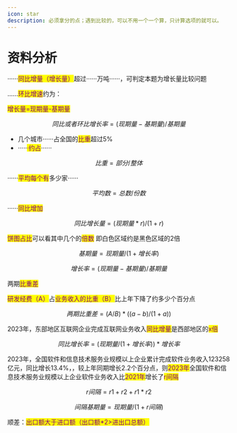 ```yaml
---
icon: star
description: 必须拿分的点；遇到比较的，可以不用一个一个算，只计算选项的就可以。
---
```


# 资料分析

······<mark style="color:purple;">同比增量（增长量）</mark>超过······万吨······，可判定本题为增长量比较问题

......<mark style="color:purple;">环比增速</mark>约为：



<mark style="color:purple;">增长量=现期量-基期量</mark>

$$
同比或者环比增长率 = (现期量-基期量)/基期量
$$

* 几个城市······占全国的<mark style="color:purple;">比重</mark>超过5%
* ·····<mark style="color:purple;">·约占</mark>······

$$
比重=部分/整体
$$



······<mark style="color:purple;">平均每个有</mark>多少家······

$$
平均数=总数/份数
$$

······<mark style="color:purple;">同比增加</mark>



$$
同比增长量=(现期量*r)/(1+r)
$$



<mark style="color:purple;">饼图占比</mark>可以看其中几个的<mark style="color:purple;">倍数</mark> 即白色区域约是黑色区域的2倍



$$
基期量=现期量/(1+增长率)
$$



$$
增长率=(现期量-基期量)/基期量
$$



两期<mark style="color:purple;">比重差</mark>&#x20;

<mark style="color:purple;">研发经费（A）</mark>占<mark style="color:purple;">业务收入的比重（B）</mark>比上年下降了约多少个百分点



$$
两期比重差=(A/B)*((a-b)/(1+a))
$$



2023年，东部地区互联网企业完成互联网业务收入<mark style="color:purple;">同比增量</mark>是西部地区的<mark style="color:purple;">x倍</mark>

$$
同比增长率=(现期量/(1+增长率))*增长率
$$

2023年，全国软件和信息技术服务业规模以上企业累计完成软件业务收入123258亿元，同比增长13.4%，，较上年同期增长2.2个百分点，则<mark style="color:purple;">2023年</mark>全国软件和信息技术服务业规模以上企业软件业务收入比<mark style="color:purple;">2021年</mark>增长了<mark style="color:purple;">r间隔</mark>



$$
r间隔=r1+r2+r1*r2
$$



$$
间隔基期量=现期量/(1+r间隔)
$$



顺差：<mark style="color:purple;">出口额大于进口额（出口额\*2>进出口总额）</mark>
